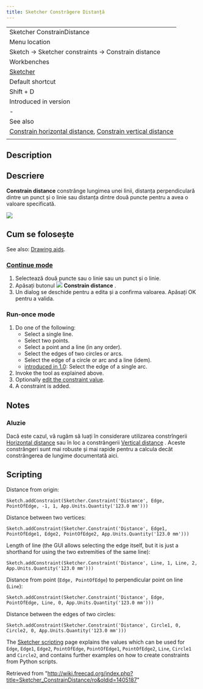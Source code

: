 ```yaml
---
title: Sketcher Constrâgere Distanță
---
```

|  |
| --- |
| Sketcher ConstrainDistance |
| Menu location |
| Sketch → Sketcher constraints → Constrain distance |
| Workbenches |
| [Sketcher](/Sketcher_Workbench "Sketcher Workbench") |
| Default shortcut |
| Shift + D |
| Introduced in version |
| - |
| See also |
| [Constrain horizontal distance](/Sketcher_ConstrainDistanceX "Sketcher ConstrainDistanceX"), [Constrain vertical distance](/Sketcher_ConstrainDistanceY "Sketcher ConstrainDistanceY") |
|  |

## Description

## Descriere

**Constrain distance** constrânge lungimea unei linii, distanța perpendiculară dintre un punct și o linie sau distanța dintre două puncte pentru a avea o valoare specificată.

![](/images/Sketcher_ConstrainDistance_example.png)

## Cum se folosește

See also: [Drawing aids](/Sketcher_Workbench#Drawing_aids "Sketcher Workbench").

### [Continue mode](/Sketcher_Workbench#Continue_modes "Sketcher Workbench")

1. Selectează două puncte sau o linie sau un punct și o linie.
2. Apăsați butonul ![](/images/Sketcher_ConstrainDistance.png) **Constrain distance** .
3. Un dialog se deschide pentru a edita și a confirma valoarea. Apăsați OK pentru a valida.

### Run-once mode

1. Do one of the following:
   * Select a single line.
   * Select two points.
   * Select a point and a line (in any order).
   * Select the edges of two circles or arcs.
   * Select the edge of a circle or arc and a line (idem).
   * [introduced in 1.0](/Release_notes_1.0 "Release notes 1.0"): Select the edge of a single arc.
2. Invoke the tool as explained above.
3. Optionally [edit the constraint value](/Sketcher_Workbench#Edit_constraints "Sketcher Workbench").
4. A constraint is added.

## Notes

### Aluzie

Dacă este cazul, vă rugăm să luați în considerare utilizarea constrîngerii [Horizontal distance](/Sketcher_ConstrainDistanceX "Sketcher ConstrainDistanceX") sau în loc a constrângerii [Vertical distance](/Sketcher_ConstrainDistanceY "Sketcher ConstrainDistanceY") . Aceste constrângeri sunt mai robuste și mai rapide pentru a calcula decât constrângerea de lungime documentată aici.

## Scripting

Distance from origin:

```
Sketch.addConstraint(Sketcher.Constraint('Distance', Edge, PointOfEdge, -1, 1, App.Units.Quantity('123.0 mm')))

```

Distance between two vertices:

```
Sketch.addConstraint(Sketcher.Constraint('Distance', Edge1, PointOfEdge1, Edge2, PointOfEdge2, App.Units.Quantity('123.0 mm')))

```

Length of line (the GUI allows selecting the edge itself, but it is just a shorthand for using the two extremities of the same line):

```
Sketch.addConstraint(Sketcher.Constraint('Distance', Line, 1, Line, 2, App.Units.Quantity('123.0 mm')))

```

Distance from point (`Edge, PointOfEdge`) to perpendicular point on line (`Line`):

```
Sketch.addConstraint(Sketcher.Constraint('Distance', Edge, PointOfEdge, Line, 0, App.Units.Quantity('123.0 mm')))

```

Distance between the edges of two circles:

```
Sketch.addConstraint(Sketcher.Constraint('Distance', Circle1, 0, Circle2, 0, App.Units.Quantity('123.0 mm')))

```

The [Sketcher scripting](/Sketcher_scripting "Sketcher scripting") page explains the values which can be used for `Edge`, `Edge1`, `Edge2`, `PointOfEdge`, `PointOfEdge1`, `PointOfEdge2`, `Line`, `Circle1` and `Circle2`, and contains further examples on how to create constraints from Python scripts.

Retrieved from "<http://wiki.freecad.org/index.php?title=Sketcher_ConstrainDistance/ro&oldid=1405187>"